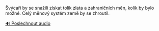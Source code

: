 
Švýcaři by se snažili získat tolik zlata a zahraničních měn, kolik by bylo možné. Celý měnový systém země by se zhroutil.

[🔊 Poslechnout audio](/data/7-paragraphs/audio/chapter_86/para_007-vcai-by-se-snaili-zskat-tolik-zlata-a-zahrani.mp3)
